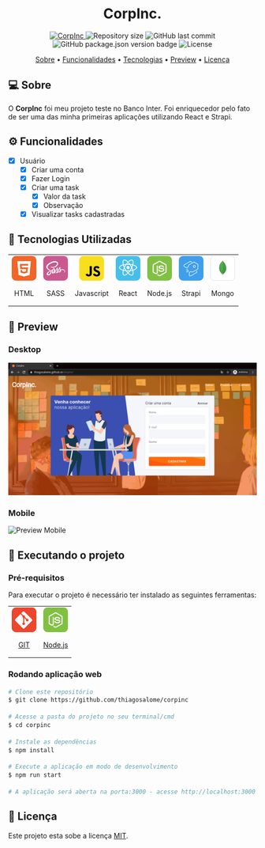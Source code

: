 <!-- Logo -->
<h1 align="center">
  CorpInc.
</h1>

<!-- Badges -->
<p align="center">
  <a href="https://thiagosalome.github.io/corpinc/" target="_blank"><img alt="CorpInc" title="CorpInc" src="https://img.shields.io/badge/Aplica%C3%A7%C3%A3o-CorpInc-ff500f" />
  </a>
  <img alt="Repository size" src="https://img.shields.io/github/repo-size/thiagosalome/corpInc?color=ff500f">
  <img alt="GitHub last commit" src="https://img.shields.io/github/last-commit/thiagosalome/corpInc?color=ff500f">
  <img alt="GitHub package.json version badge" src="https://img.shields.io/github/downloads/thiagosalome/corpInc/total?color=ff500f">
  <img alt="License" src="https://img.shields.io/badge/license-MIT-8257E5?color=ff500f">
</p>

<!-- Indice-->
<p align="center">
 <a href="#computer-sobre">Sobre</a> •
 <a href="#gear-funcionalidades">Funcionalidades</a> •
 <a href="#wrench-tecnologias-utilizadas">Tecnologias</a> •
 <a href="#movie_camera-preview">Preview</a> •
 <a href="#memo-licença">Licença</a>
</p>

## :computer: Sobre

O **CorpInc** foi meu projeto teste no Banco Inter. Foi enriquecedor pelo fato de ser uma das minha primeiras aplicações utilizando React e Strapi.

## :gear: Funcionalidades

- [x] Usuário
  - [x] Criar uma conta
  - [x] Fazer Login
  - [x] Criar uma task
    - [x] Valor da task
    - [x] Observação
  - [x] Visualizar tasks cadastradas

## :wrench: Tecnologias Utilizadas

<table>
  <tbody>
    <tr>
      <td align="center">
        <img src="https://raw.githubusercontent.com/thiagosalome/technologies-icons/master/html.png" width='50' alt="HTML">
        <p>HTML</p>
      </td>
      <td align="center">
        <img src="https://raw.githubusercontent.com/thiagosalome/technologies-icons/master/sass.png" width='50' alt="SASS">
        <p>SASS</p>
      </td>
      <td align="center">
        <img src="https://raw.githubusercontent.com/thiagosalome/technologies-icons/master/javascript.png" width='50' alt="React">
        <p>Javascript</p>
      </td>
      <td align="center">
        <img src="https://raw.githubusercontent.com/thiagosalome/technologies-icons/master/react-base.png" width='50' alt="React">
        <p>React</p>
      </td>
      <td align="center">
        <img src="https://raw.githubusercontent.com/thiagosalome/technologies-icons/master/node.png" width='50' alt="Node">
        <p>Node.js</p>
      </td>
      <td align="center">
        <img src="https://raw.githubusercontent.com/thiagosalome/technologies-icons/master/strapi.png" width='50' alt="Strapi">
        <p>Strapi</p>
      </td>
      <td align="center">
        <img src="https://raw.githubusercontent.com/thiagosalome/technologies-icons/master/mongo.png" width='50' alt="Mongo">
        <p>Mongo</p>
      </td>
    </tr>
  </tbody>
</table>

## :movie_camera: Preview

### Desktop

<img src="./.github/preview-web.gif" alt="Preview Web" title="Preview Web">

### Mobile

<img width="200" src="./.github/preview-mobile.gif" alt="Preview Mobile" title="Preview Mobile">

## :rocket: Executando o projeto

### Pré-requisitos

Para executar o projeto é necessário ter instalado as seguintes ferramentas:

<table>
  <tbody>
    <tr>
      <td align="center">
        <a href='https://git-scm.com/downloads' target='_blank'>
          <img src="https://raw.githubusercontent.com/thiagosalome/technologies-icons/master/git.png" width='50' alt="React">
          <p>GIT</p>
        </a>
      </td>
      <td>
        <a href='https://git-scm.com/downloads' target='_blank'>
          <img src="https://raw.githubusercontent.com/thiagosalome/technologies-icons/master/node.png" width='50' alt="React">
          <p>Node.js</p>
        </a>
      </td>
    </tr>
  </tbody>
</table>

### Rodando aplicação web

```bash
# Clone este repositório
$ git clone https://github.com/thiagosalome/corpinc

# Acesse a pasta do projeto no seu terminal/cmd
$ cd corpinc

# Instale as dependências
$ npm install

# Execute a aplicação em modo de desenvolvimento
$ npm run start

# A aplicação será aberta na porta:3000 - acesse http://localhost:3000
```

## :memo: Licença

Este projeto esta sobe a licença [MIT](./LICENCE).
